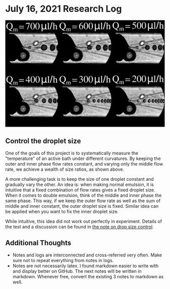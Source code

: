 # July 16, 2021 Research Log
![vary flow rate](vary-middle.png)

## Control the droplet size

One of the goals of this project is to systematically measure the "temperature" of an active bath under different curvatures.
By keeping the outer and inner phase flow rates constant, and varying only the middle flow rate, we achieve a wealth of size ratios, as shown above.

A more challenging task is to keep the size of one droplet constant and gradually vary the other.
An idea is: when making normal emulsion, it is intuitive that a fixed combination of flow rates gives a fixed droplet size.
When it comes to double emulsion, think of the middle and inner phase the same phase.
This way, if we keep the outer flow rate as well as the sum of middle and inner constant, the outer droplet size is fixed.
Similar idea can be applied when you want to fix the inner droplet size.

While intuitive, this idea did not work out perfectly in experiment.
Details of the test and a discussion can be found in [the note on drop size control](../../Notes/drop_size_control/main.pdf).

## Additional Thoughts

- Notes and logs are interconnected and cross-referred very often. Make sure not to repeat everything from notes in logs.
- Notes are not necessarily latex.
I found markdown easier to write with and display better on GitHub.
The next notes will be written in markdown.
Whenever free, convert the existing 3 notes to markdown as well.
